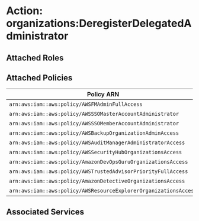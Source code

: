 # Action: organizations:DeregisterDelegatedAdministrator

## Attached Roles

## Attached Policies

| Policy ARN | Policy Name |
|------------|-------------|
| `arn:aws:iam::aws:policy/AWSFMAdminFullAccess` | [AWSFMAdminFullAccess](../policies.md#awsfmadminfullaccess) |
| `arn:aws:iam::aws:policy/AWSSSOMasterAccountAdministrator` | [AWSSSOMasterAccountAdministrator](../policies.md#awsssomasteraccountadministrator) |
| `arn:aws:iam::aws:policy/AWSSSOMemberAccountAdministrator` | [AWSSSOMemberAccountAdministrator](../policies.md#awsssomemberaccountadministrator) |
| `arn:aws:iam::aws:policy/AWSBackupOrganizationAdminAccess` | [AWSBackupOrganizationAdminAccess](../policies.md#awsbackuporganizationadminaccess) |
| `arn:aws:iam::aws:policy/AWSAuditManagerAdministratorAccess` | [AWSAuditManagerAdministratorAccess](../policies.md#awsauditmanageradministratoraccess) |
| `arn:aws:iam::aws:policy/AWSSecurityHubOrganizationsAccess` | [AWSSecurityHubOrganizationsAccess](../policies.md#awssecurityhuborganizationsaccess) |
| `arn:aws:iam::aws:policy/AmazonDevOpsGuruOrganizationsAccess` | [AmazonDevOpsGuruOrganizationsAccess](../policies.md#amazondevopsguruorganizationsaccess) |
| `arn:aws:iam::aws:policy/AWSTrustedAdvisorPriorityFullAccess` | [AWSTrustedAdvisorPriorityFullAccess](../policies.md#awstrustedadvisorpriorityfullaccess) |
| `arn:aws:iam::aws:policy/AmazonDetectiveOrganizationsAccess` | [AmazonDetectiveOrganizationsAccess](../policies.md#amazondetectiveorganizationsaccess) |
| `arn:aws:iam::aws:policy/AWSResourceExplorerOrganizationsAccess` | [AWSResourceExplorerOrganizationsAccess](../policies.md#awsresourceexplorerorganizationsaccess) |

## Associated Services

